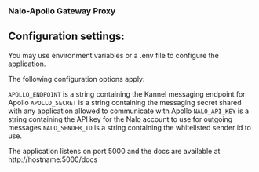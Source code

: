 ### Nalo-Apollo Gateway Proxy ###

## Configuration settings: ##

You may use environment variables or a .env file to configure the application.

The following configuration options apply:

`APOLLO_ENDPOINT` is a string containing the Kannel messaging endpoint for Apollo
`APOLLO_SECRET` is a string containing the messaging secret shared with any application allowed to communicate with Apollo
`NALO_API_KEY` is a string containing the API key for the Nalo account to use for outgoing messages
`NALO_SENDER_ID` is a string containing the whitelisted sender id to use.

The application listens on port 5000 and the docs are available at http://hostname:5000/docs
